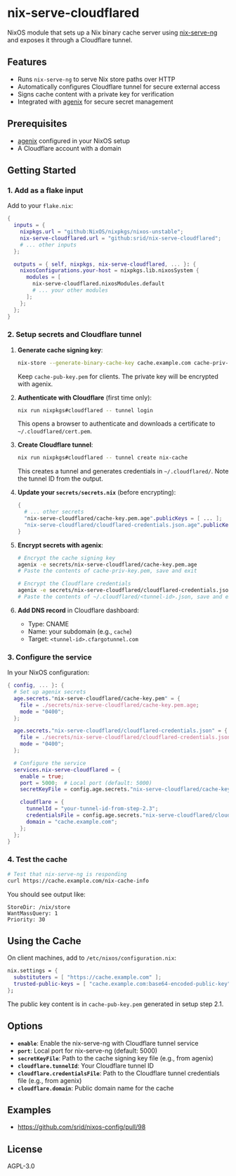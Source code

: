 # nix-serve-cloudflared

NixOS module that sets up a Nix binary cache server using [nix-serve-ng](https://github.com/aristanetworks/nix-serve-ng) and exposes it through a Cloudflare tunnel.

## Features

- Runs `nix-serve-ng` to serve Nix store paths over HTTP
- Automatically configures Cloudflare tunnel for secure external access
- Signs cache content with a private key for verification
- Integrated with [agenix](https://github.com/ryantm/agenix) for secure secret management

## Prerequisites

- [agenix](https://github.com/ryantm/agenix) configured in your NixOS setup
- A Cloudflare account with a domain

## Getting Started

### 1. Add as a flake input

Add to your `flake.nix`:

```nix
{
  inputs = {
    nixpkgs.url = "github:NixOS/nixpkgs/nixos-unstable";
    nix-serve-cloudflared.url = "github:srid/nix-serve-cloudflared";
    # ... other inputs
  };

  outputs = { self, nixpkgs, nix-serve-cloudflared, ... }: {
    nixosConfigurations.your-host = nixpkgs.lib.nixosSystem {
      modules = [
        nix-serve-cloudflared.nixosModules.default
        # ... your other modules
      ];
    };
  };
}
```

### 2. Setup secrets and Cloudflare tunnel

1. **Generate cache signing key**:
   ```bash
   nix-store --generate-binary-cache-key cache.example.com cache-priv-key.pem cache-pub-key.pem
   ```
   Keep `cache-pub-key.pem` for clients. The private key will be encrypted with agenix.

2. **Authenticate with Cloudflare** (first time only):
   ```bash
   nix run nixpkgs#cloudflared -- tunnel login
   ```
   This opens a browser to authenticate and downloads a certificate to `~/.cloudflared/cert.pem`.

3. **Create Cloudflare tunnel**:
   ```bash
   nix run nixpkgs#cloudflared -- tunnel create nix-cache
   ```
   This creates a tunnel and generates credentials in `~/.cloudflared/`.
   Note the tunnel ID from the output.

4. **Update your `secrets/secrets.nix`** (before encrypting):
   ```nix
   {
     # ... other secrets
     "nix-serve-cloudflared/cache-key.pem.age".publicKeys = [ ... ];
     "nix-serve-cloudflared/cloudflared-credentials.json.age".publicKeys = [ ... ];
   }
   ```

5. **Encrypt secrets with agenix**:
   ```bash
   # Encrypt the cache signing key
   agenix -e secrets/nix-serve-cloudflared/cache-key.pem.age
   # Paste the contents of cache-priv-key.pem, save and exit
   
   # Encrypt the Cloudflare credentials
   agenix -e secrets/nix-serve-cloudflared/cloudflared-credentials.json.age
   # Paste the contents of ~/.cloudflared/<tunnel-id>.json, save and exit
   ```

6. **Add DNS record** in Cloudflare dashboard:
   - Type: CNAME
   - Name: your subdomain (e.g., `cache`)
   - Target: `<tunnel-id>.cfargotunnel.com`

### 3. Configure the service

In your NixOS configuration:

```nix
{ config, ... }: {
  # Set up agenix secrets
  age.secrets."nix-serve-cloudflared/cache-key.pem" = {
    file = ./secrets/nix-serve-cloudflared/cache-key.pem.age;
    mode = "0400";
  };

  age.secrets."nix-serve-cloudflared/cloudflared-credentials.json" = {
    file = ./secrets/nix-serve-cloudflared/cloudflared-credentials.json.age;
    mode = "0400";
  };

  # Configure the service
  services.nix-serve-cloudflared = {
    enable = true;
    port = 5000;  # Local port (default: 5000)
    secretKeyFile = config.age.secrets."nix-serve-cloudflared/cache-key.pem".path;

    cloudflare = {
      tunnelId = "your-tunnel-id-from-step-2.3";
      credentialsFile = config.age.secrets."nix-serve-cloudflared/cloudflared-credentials.json".path;
      domain = "cache.example.com";
    };
  };
}
```

### 4. Test the cache

```bash
# Test that nix-serve-ng is responding
curl https://cache.example.com/nix-cache-info
```

You should see output like:
```
StoreDir: /nix/store
WantMassQuery: 1
Priority: 30
```

## Using the Cache

On client machines, add to `/etc/nixos/configuration.nix`:

```nix
nix.settings = {
  substituters = [ "https://cache.example.com" ];
  trusted-public-keys = [ "cache.example.com:base64-encoded-public-key" ];
};
```

The public key content is in `cache-pub-key.pem` generated in setup step 2.1.

## Options

- **`enable`**: Enable the nix-serve-ng with Cloudflare tunnel service
- **`port`**: Local port for nix-serve-ng (default: 5000)
- **`secretKeyFile`**: Path to the cache signing key file (e.g., from agenix)
- **`cloudflare.tunnelId`**: Your Cloudflare tunnel ID
- **`cloudflare.credentialsFile`**: Path to the Cloudflare tunnel credentials file (e.g., from agenix)
- **`cloudflare.domain`**: Public domain name for the cache

## Examples

- https://github.com/srid/nixos-config/pull/98

## License

AGPL-3.0
